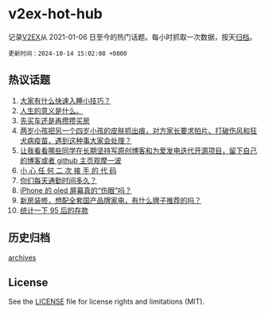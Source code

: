 # v2ex-hot-hub

 记录[V2EX](https://www.v2ex.com/)从 2021-01-06 日至今的热门话题。每小时抓取一次数据，按天[归档](archives)。

`更新时间：2024-10-14 15:02:08 +0800`

## 热议话题

1. [大家有什么快速入睡小技巧？](https://www.v2ex.com/t/1079915)
1. [人生的意义是什么。](https://www.v2ex.com/t/1079880)
1. [先买车还是再攒攒买房](https://www.v2ex.com/t/1079938)
1. [两岁小孩把另一个四岁小孩的皮肤抓出痕，对方家长要求拍片、打破伤风和狂犬病疫苗，遇到这种事大家会处理？](https://www.v2ex.com/t/1079976)
1. [让我看看哪些同学在长期坚持写原创博客和为爱发电迭代开源项目，留下自己的博客或者 github 主页观摩一波](https://www.v2ex.com/t/1079939)
1. [小 心 任 何 二 次 接 手 的 代 码](https://www.v2ex.com/t/1079893)
1. [你们每天通勤时间多久？](https://www.v2ex.com/t/1079996)
1. [iPhone 的 oled 屏幕真的“伤眼”吗？](https://www.v2ex.com/t/1079918)
1. [新房装修，想配全套国产品牌家电，有什么牌子推荐的吗？](https://www.v2ex.com/t/1079932)
1. [统计一下 95 后的存款](https://www.v2ex.com/t/1079924)

## 历史归档

[archives](archives)

## License

See the [LICENSE](LICENSE) file for license rights and limitations (MIT).
